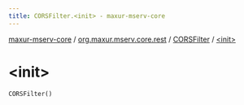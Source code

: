 ```yaml
---
title: CORSFilter.<init> - maxur-mserv-core
---
```


[maxur-mserv-core](../../index.html) / [org.maxur.mserv.core.rest](../index.html) / [CORSFilter](index.html) / [&lt;init&gt;](.)

# &lt;init&gt;

`CORSFilter()`